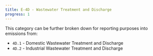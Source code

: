 ```yaml
---
title: E-4D - Wastewater Treatment and Discharge
progress: 1
---
```





This category can be further broken down for reporting purposes into emissions from:

- `4D.1` - Domestic Wastewater Treatment and Discharge
- `4D.2` - Industrial Wastewater Treatment and Discharge
